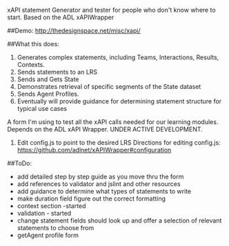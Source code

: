 xAPI statement Generator and tester for people who don't know where to start. Based on the ADL xAPIWrapper

##Demo:
http://thedesignspace.net/misc/xapi/

##What this does:
1. Generates complex statements, including Teams, Interactions, Results, Contexts.
2. Sends statements to an LRS
3. Sends and Gets State
4. Demonstrates retrieval of specific segments of the State dataset
5. Sends Agent Profiles.
6. Eventually will provide guidance for determining statement structure for typical use cases





A form I'm using to test all the xAPI calls needed for our learning modules. Depends on the ADL xAPI Wrapper.
UNDER ACTIVE DEVELOPMENT. 

1. Edit config.js to point to the desired LRS
Directions for editing config.js:
https://github.com/adlnet/xAPIWrapper#configuration


 
##ToDo:
* add detailed step by step guide as you move thru the form
* add references to validator and jslint and other resources
* add guidance to determine what types of statements to write
* make duration field figure out the correct formatting 
* context section -started
* validation - started
* change statement fields should look up and offer a selection of relevant statements to choose from
* getAgent profile form
